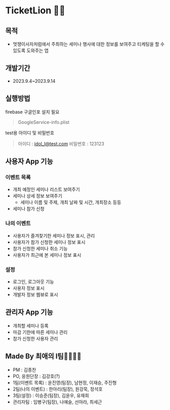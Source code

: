 # TicketLion 🎫🦁

## 목적
- 멋쟁이사자처럼에서 주최하는 세미나 행사에 대한 정보를 보여주고 티케팅을 할 수 있도록 도와주는 앱

## 개발기간
- 2023.9.4~2023.9.14

## 실행방법
firebase 구글인포 설치 필요
> GoogleService-info.plist

test용 아이디 및 비밀번호
> 아이디 : idol_I@test.com
> 비밀번호 : 123123



## 사용자 App 기능
### 이벤트 목록
- 개최 예정인 세미나 리스트 보여주기
- 세미나 상세 정보 보여주기
    - 세미나 이름 및 주제, 개최 날짜 및 시간, 개최장소 등등
- 세미나 참가 신청

### 나의 이벤트
- 사용자가 즐겨찾기한 세미나 정보 표시, 관리
- 사용자가 참가 신청한 세미나 정보 표시
- 참가 신청한 세미나 취소 기능
- 사용자가 최근에 본 세미나 정보 표시

### 설정
- 로그인, 로그아웃 기능
- 사용자 정보 표시
- 개발자 정보 웹뷰로 표시


## 관리자 App 기능
- 개최할 세미나 등록
- 마감 기한에 따른 세미나 관리
- 참가 신청한 사용자 관리


## Made By 최애의 I팀👨‍👩‍👧‍👦
- PM : 김종찬
- PO, 응원단장 : 김강호(?)
- 1팀(이벤트 목록) : 윤진영(팀장), 남현정, 이재승, 주진형
- 2팀(나의 이벤트) : 한아리(팀장), 원강묵, 정석호
- 3팀(설정) : 이승준(팀장), 김윤우, 유재희
- 관리자팀 : 임병구(팀장), 나예슬, 선아라, 최세근
